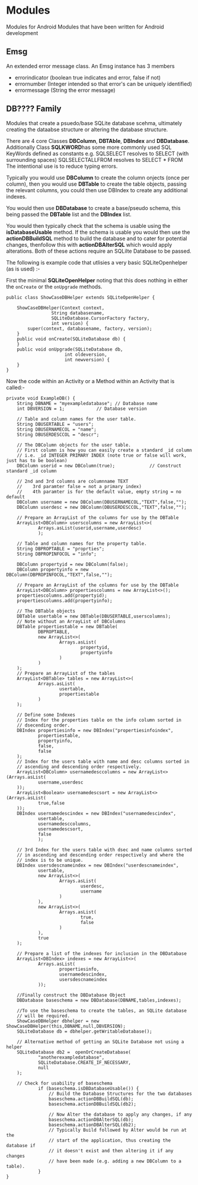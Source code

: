 # Modules
Modules for Android
Modules that have been written for Android development

## Emsg ##
An extended error message class.
An Emsg instance has 3 members 

- errorindicator (boolean true indicates and error, false if not)
- errornumber (Integer intended so that error's can be uniquely identified)
- errormessage (String the error message)

## DB???? Family ##
Modules that create a psuedo/base SQLite database scehma, ultimately creating
the dataabse structure or altering the database structure.

There are 4 core Classes **DBColumn**, **DBTAble**, **DBIndex**  and **DBDatabase**. 
Additionally Class **SQLKWORD**has some more commonly used SQL KeyWords defined as constants e.g.
SQLSELECT resolves to SELECT (with surrounding spaces)
SQLSELECTALLFROM resolves to SELECT * FROM
The intentional use is to reduce typing errors.

Typically you would use **DBColumn** to create the column onjects (once per column), 
then you would use **DBTable** to create the table objects, passing the relevant columns, 
you could then use DBIndex to create any additional indexes.

You would then use **DBDatabase** to create a base/pseudo schema, this being passed the **DBTable** list
and the **DBIndex** list.

You would then typically check that the schema is usable using the **isDatabaseUsable** method.
If the schema is usable you would then use the **actionDBBuildSQL** method to build the database and to
cater for potential changes, thenfollow this with **actionDBAlterSQL** which would apply alterations.
Both of these actions require an SQLilte Database to be passed.

The following is example code that utlisies a very basic SQLiteOpenhelper (as is used) :-

First the minimal **SQLiteOpenHelper** noting that this does nothing in either the `onCreate` or the `onUpgrade` methods.

    public class ShowCaseDBHelper extends SQLiteOpenHelper {

        ShowCaseDBHelper(Context context, 
                     String databasename, 
                     SQLiteDatabase.CursorFactory factory, 
                     int version) {
            super(context, databasename, factory, version);
        }
        public void onCreate(SQLiteDatabase db) {
        }
        public void onUpgrade(SQLiteDatabase db, 
                          int oldeversion, 
                          int newversion) {
        }
    }

Now the code within an Activity or a Method within an Activity that is called:-

    private void ExampleDB() {
        String DBNAME = "myexampledatabase"; // Database name
        int DBVERSION = 1;            // Database version

        // Table and column names for the user table.
        String DBUSERTABLE = "users";
        String DBUSERNAMECOL = "name";
        String DBUSERDESCCOL = "descr";

        // The DBColumn objects for the user table.
        // First column is how you can easily create a standard _id column
        // i.e. _id INTEGER PRIMARY INDEX (note true or false will work, just has to be boolean)
        DBColumn userid = new DBColumn(true);             // Construct standard _id column

        // 2nd and 3rd columns are columnname TEXT
        //    3rd paramter false = not a primary index)
        //    4th paramter is for the default value, empty string = no default
        DBColumn username = new DBColumn(DBUSERNAMECOL,"TEXT",false,"");
        DBColumn userdesc = new DBColumn(DBUSERDESCCOL,"TEXT",false,"");

        // Prepare an ArrayList of the columns for use by the DBTable
        ArrayList<DBColumn> userscolumns = new ArrayList<>(
                Arrays.asList(userid,username,userdesc)
                );

        // Table and column names for the property table.
        String DBPROPTABLE = "proprties";
        String DBPROPINFOCOL = "info";

        DBColumn propertyid = new DBColumn(false);
        DBColumn propertyinfo = new DBColumn(DBPROPINFOCOL,"TEXT",false,"");

        // Prepare an ArrayList of the columns for use by the DBTable
        ArrayList<DBColumn> propertiescolumns = new ArrayList<>();
        propertiescolumns.add(propertyid);
        propertiescolumns.add(propertyinfo);

        // The DBTable objects
        DBTable usertable = new DBTable(DBUSERTABLE,userscolumns);
        // Note without an ArrayList of DBColumns
        DBTable propertiestable = new DBTable(
                DBPROPTABLE,
                new ArrayList<>(
                        Arrays.asList(
                                propertyid,
                                propertyinfo
                        )
                )
        );
        // Prepare an ArrayList of the tables
        ArrayList<DBTable> tables = new ArrayList<>(
                Arrays.asList(
                        usertable,
                        propertiestable
                )
        );

        // Define some Indexes
        // Index for the properties table on the info column sorted in
        // dsecending order.
        DBIndex propertiesinfo = new DBIndex("propertiesinfoindex",
                propertiestable,
                propertyinfo,
                false,
                false
        );
        // Index for the users table with name and desc columns sorted in
        // ascending and descending order respectively.
        ArrayList<DBColumn> usernamedesccolumns = new ArrayList<>(Arrays.asList(
                username,userdesc
        ));
        ArrayList<Boolean> usernamedescsort = new ArrayList<>(Arrays.asList(
                true,false
        ));
        DBIndex usernamedescindex = new DBIndex("usernamedescindex",
                usertable,
                usernamedesccolumns,
                usernamedescsort,
                false
                );

        // 3rd Index for the users table with dsec and name columns sorted
        // in ascending and descending order respectively and where the
        // index is to be unique.
        DBIndex usersdescnameindex = new DBIndex("userdescnameindex",
                usertable,
                new ArrayList<>(
                        Arrays.asList(
                                userdesc,
                                username
                        )
                ),
                new ArrayList<>(
                        Arrays.asList(
                                true,
                                false
                        )
                ),
                true
        );

        // Prepare a list of the indexes for inclusion in the DBDatabase
        ArrayList<DBIndex> indexes = new ArrayList<>(
                Arrays.asList(
                        propertiesinfo,
                        usernamedescindex,
                        usersdescnameindex
                ));

        //Finally construct the DBDatabase Object
        DBDatabase baseschema = new DBDatabase(DBNAME,tables,indexes);

        //To use the baseschema to create the tables, an SQLite database
        // will be required.
        ShowCaseDBHelper dbhelper = new ShowCaseDBHelper(this,DBNAME,null,DBVERSION);
        SQLiteDatabase db = dbhelper.getWritableDatabase();

        // Alternative method of getting an SQLite Database not using a helper
        SQLiteDatabase db2 =  openOrCreateDatabase(
                "anotherexampledatabase",
                SQLiteDatabase.CREATE_IF_NECESSARY,
                null
        );

        // Check for usability of baseschema
                if (baseschema.isDBDatabaseUsable()) {
                    // Build the Database Structures for the two databases
                    baseschema.actionDBBuildSQL(db);
                    baseschema.actionDBBuildSQL(db2);

                    // Now Alter the database to apply any changes, if any
                    baseschema.actionDBAlterSQL(db);
                    baseschema.actionDBAlterSQL(db2);
                    // Typically Build followed by Alter would be run at the
                    // start of the application, thus creating the database if
                    // it doesn't exist and then altering it if any changes
                    // have been made (e.g. adding a new DBColumn to a table).
                }
    }

